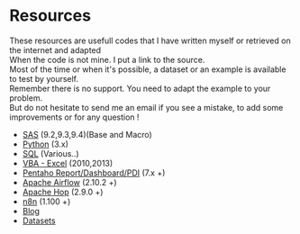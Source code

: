
# Resources

These resources are usefull codes that I have written myself or retrieved on the internet and adapted<br>
When the code is not mine. I put a link to the source.<br>
Most of the time or when it's possible, a dataset or an example is available to test by yourself.<br>
Remember there is no support. You need to adapt the example to your problem.<br>
But do not hesitate to send me an email if you see a mistake, to add some improvements or for any question !<br>


- [SAS](https://github.com/NicoDupont/Resources/tree/master/SAS) (9.2,9.3,9.4)(Base and Macro)
- [Python](https://github.com/NicoDupont/Resources/tree/master/Python) (3.x)
- [SQL](https://github.com/NicoDupont/Resources/tree/master/SQL) (Various..)
- [VBA - Excel](https://github.com/NicoDupont/Resources/tree/master/VBA-Excel) (2010,2013)
- [Pentaho Report/Dashboard/PDI](https://github.com/NicoDupont/Resources/tree/master/Pentaho) (7.x +)
- [Apache Airflow](https://github.com/NicoDupont/Resources/tree/master/Apache%20Airflow) (2.10.2 +)
- [Apache Hop](https://github.com/NicoDupont/Resources/tree/master/Apache%20Hop) (2.9.0 +)
- [n8n](https://github.com/NicoDupont/Resources/tree/master/n8n) (1.100 +)
- [Blog](https://github.com/NicoDupont/Resources/tree/master/ndl-blog)
- [Datasets](https://github.com/NicoDupont/Resources/tree/master/Datasets)
